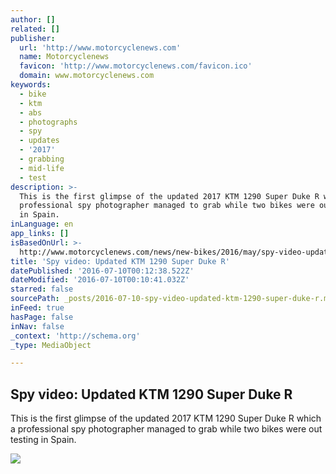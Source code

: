 ```yaml
---
author: []
related: []
publisher:
  url: 'http://www.motorcyclenews.com'
  name: Motorcyclenews
  favicon: 'http://www.motorcyclenews.com/favicon.ico'
  domain: www.motorcyclenews.com
keywords:
  - bike
  - ktm
  - abs
  - photographs
  - spy
  - updates
  - '2017'
  - grabbing
  - mid-life
  - test
description: >-
  This is the first glimpse of the updated 2017 KTM 1290 Super Duke R which a
  professional spy photographer managed to grab while two bikes were out testing
  in Spain.
inLanguage: en
app_links: []
isBasedOnUrl: >-
  http://www.motorcyclenews.com/news/new-bikes/2016/may/spy-video-updated-ktm-1290-super-duke-r/
title: 'Spy video: Updated KTM 1290 Super Duke R'
datePublished: '2016-07-10T00:12:38.522Z'
dateModified: '2016-07-10T00:10:41.032Z'
starred: false
sourcePath: _posts/2016-07-10-spy-video-updated-ktm-1290-super-duke-r.md
inFeed: true
hasPage: false
inNav: false
_context: 'http://schema.org'
_type: MediaObject

---
```

<article style=""><h1>Spy video: Updated KTM 1290 Super Duke R</h1><p>This is the first glimpse of the updated 2017 KTM 1290 Super Duke R which a professional spy photographer managed to grab while two bikes were out testing in Spain.</p><img src="http://static.bauercdn.com/Common/Logos/bauer.52x52.png" /></article>